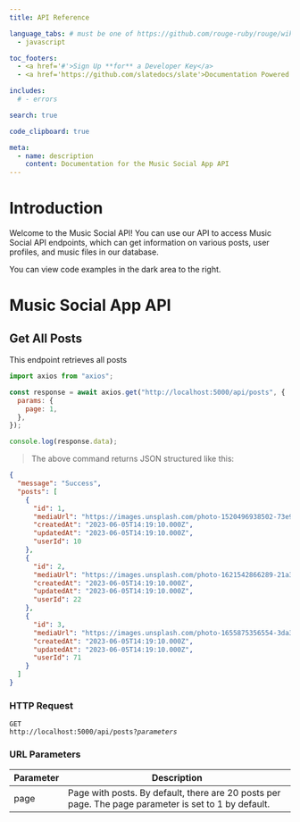 ```yaml
---
title: API Reference

language_tabs: # must be one of https://github.com/rouge-ruby/rouge/wiki/List-of-supported-languages-and-lexers
  - javascript

toc_footers:
  - <a href='#'>Sign Up **for** a Developer Key</a>
  - <a href='https://github.com/slatedocs/slate'>Documentation Powered by Slate</a>

includes:
  # - errors

search: true

code_clipboard: true

meta:
  - name: description
    content: Documentation for the Music Social App API
---
```


# Introduction

Welcome to the Music Social API! You can use our API to access Music Social API endpoints, which can get information on various posts, user profiles, and music files in our database.

You can view code examples in the dark area to the right.

<!-- # Authentication -->

# Music Social App API

## Get All Posts

This endpoint retrieves all posts

```javascript
import axios from "axios";

const response = await axios.get("http://localhost:5000/api/posts", {
  params: {
    page: 1,
  },
});

console.log(response.data);
```

> The above command returns JSON structured like this:

```json
{
  "message": "Success",
  "posts": [
    {
      "id": 1,
      "mediaUrl": "https://images.unsplash.com/photo-1520496938502-73e942d08cc3?crop=entropy&cs=tinysrgb&fit=max&fm=jpg&ixid=M3w0NTc0NzZ8MHwxfHJhbmRvbXx8fHx8fHx8fDE2ODU5NzQ3NDB8&ixlib=rb-4.0.3&q=80&w=1080",
      "createdAt": "2023-06-05T14:19:10.000Z",
      "updatedAt": "2023-06-05T14:19:10.000Z",
      "userId": 10
    },
    {
      "id": 2,
      "mediaUrl": "https://images.unsplash.com/photo-1621542866289-21a3d62c91d3?crop=entropy&cs=tinysrgb&fit=max&fm=jpg&ixid=M3w0NTc0NzZ8MHwxfHJhbmRvbXx8fHx8fHx8fDE2ODU5NzQ3NDB8&ixlib=rb-4.0.3&q=80&w=1080",
      "createdAt": "2023-06-05T14:19:10.000Z",
      "updatedAt": "2023-06-05T14:19:10.000Z",
      "userId": 22
    },
    {
      "id": 3,
      "mediaUrl": "https://images.unsplash.com/photo-1655875356554-3da38f0bb3e3?crop=entropy&cs=tinysrgb&fit=max&fm=jpg&ixid=M3w0NTc0NzZ8MHwxfHJhbmRvbXx8fHx8fHx8fDE2ODU5NzQ3NDB8&ixlib=rb-4.0.3&q=80&w=1080",
      "createdAt": "2023-06-05T14:19:10.000Z",
      "updatedAt": "2023-06-05T14:19:10.000Z",
      "userId": 71
    }
  ]
}
```

### HTTP Request

<code>GET http://localhost:5000/api/posts?<var>parameters</var></code>

### URL Parameters

| Parameter | Description                                                                                          |
| --------- | ---------------------------------------------------------------------------------------------------- |
| page      | Page with posts. By default, there are 20 posts per page. The page parameter is set to 1 by default. |

<!--
## Get a Specific Post

```javascript
const kittn = require("kittn");

let api = kittn.authorize("meowmeowmeow");
let max = api.kittens.get(2);
```

> The above command returns JSON structured like this:

```json
{
  "id": 2,
  "name": "Max",
  "breed": "unknown",
  "fluffiness": 5,
  "cuteness": 10
}
```

This endpoint retrieves a specific post by id.

### HTTP Request

`GET http://localhost:5000/api/posts/<ID>`

### URL Parameters

| Parameter | Description                    |
| --------- | ------------------------------ |
| ID        | The ID of the post to retrieve |

## Delete a Specific Post

```javascript
const kittn = require("kittn");

let api = kittn.authorize("meowmeowmeow");
let max = api.kittens.delete(2);
```

> The above command returns JSON structured like this:

```json
{
  "id": 2,
  "deleted": ":("
}
```

This endpoint deletes a specific post.

### HTTP Request

`DELETE http://localhost:5000/api/posts/<ID>`

### URL Parameters

| Parameter | Description                  |
| --------- | ---------------------------- |
| ID        | The ID of the post to delete | -->
